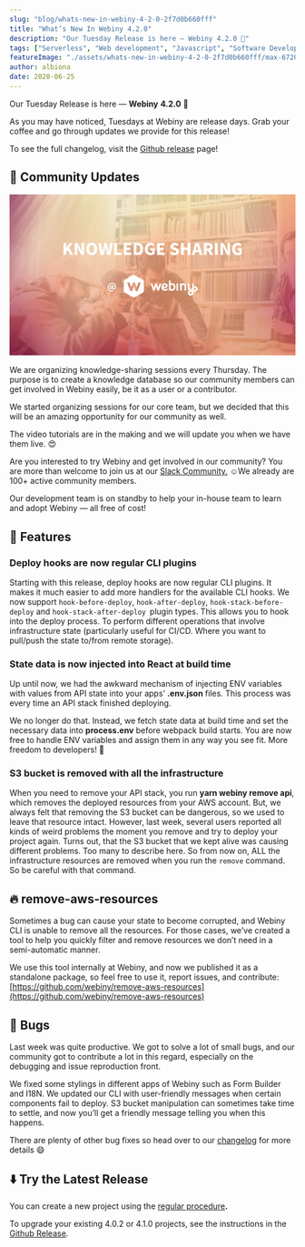 ```yaml
---
slug: "blog/whats-new-in-webiny-4-2-0-2f7d0b660fff"
title: "What’s New In Webiny 4.2.0"
description: "Our Tuesday Release is here — Webiny 4.2.0 🎉"
tags: ["Serverless", "Web development", "Javascript", "Software Development", "GraphQL"]
featureImage: "./assets/whats-new-in-webiny-4-2-0-2f7d0b660fff/max-6720-1BqfeXX3BN3n6i21-xtKhMg.png"
author: albiona
date: 2020-06-25
---
```



Our Tuesday Release is here — **Webiny** **4.2.0** 🎉

As you may have noticed, Tuesdays at Webiny are release days. Grab your coffee and go through updates we provide for this release!

To see the full changelog, visit the [Github release](https://github.com/webiny/webiny-js/releases/tag/v4.2.0) page!

## 🙌 Community Updates

![](./assets/whats-new-in-webiny-4-2-0-2f7d0b660fff/max-4480-14uIciBO0tcWUUykpHSQvkg.png)

We are organizing knowledge-sharing sessions every Thursday. The purpose is to create a knowledge database so our community members can get involved in Webiny easily, be it as a user or a contributor.

We started organizing sessions for our core team, but we decided that this will be an amazing opportunity for our community as well.

The video tutorials are in the making and we will update you when we have them live. 😍

Are you interested to try Webiny and get involved in our community? You are more than welcome to join us at our [Slack Community.](https://www.webiny.com/slack/) ☺️We already are 100+ active community members.

Our development team is on standby to help your in-house team to learn and adopt Webiny — all free of cost!

## 🚀 Features

### **Deploy hooks are now regular CLI plugins**

Starting with this release, deploy hooks are now regular CLI plugins. It makes it much easier to add more handlers for the available CLI hooks. 
We now support `hook-before-deploy`, `hook-after-deploy`, `hook-stack-before-deploy` and `hook-stack-after-deploy `plugin types. 
This allows you to hook into the deploy process. To perform different operations that involve infrastructure state (particularly useful for CI/CD. Where you want to pull/push the state to/from remote storage).

### **State data is now injected into React at build time**

Up until now, we had the awkward mechanism of injecting ENV variables with values from API state into your apps’ **.env.json** files. This process was every time an API stack finished deploying.

We no longer do that. Instead, we fetch state data at build time and set the necessary data into **process.env** before webpack build starts. 
You are now free to handle ENV variables and assign them in any way you see fit. More freedom to developers! 🚀

### **S3 bucket is removed with all the infrastructure**

When you need to remove your API stack, you run **yarn webiny remove api**, which removes the deployed resources from your AWS account. But, we always felt that removing the S3 bucket can be dangerous, so we used to leave that resource intact. However, last week, several users reported all kinds of weird problems the moment you remove and try to deploy your project again. Turns out, that the S3 bucket that we kept alive was causing different problems. Too many to describe here. So from now on, ALL the infrastructure resources are removed when you run the `remove` command. So be careful with that command.

## 🔥 remove-aws-resources

Sometimes a bug can cause your state to become corrupted, and Webiny CLI is unable to remove all the resources. For those cases, we’ve created a tool to help you quickly filter and remove resources we don’t need in a semi-automatic manner.

We use this tool internally at Webiny, and now we published it as a standalone package, so feel free to use it, report issues, and contribute: [https://github.com/webiny/remove-aws-resources](https://github.com/webiny/remove-aws-resources)

## 🐞 Bugs

Last week was quite productive. We got to solve a lot of small bugs, and our community got to contribute a lot in this regard, especially on the debugging and issue reproduction front.

We fixed some stylings in different apps of Webiny such as Form Builder and I18N. We updated our CLI with user-friendly messages when certain components fail to deploy. S3 bucket manipulation can sometimes take time to settle, and now you’ll get a friendly message telling you when this happens.

There are plenty of other bug fixes so head over to our [changelog](https://github.com/webiny/webiny-js/releases/tag/v4.2.0) for more details 😄

## ⬇️ Try the Latest Release

You can create a new project using the [regular procedure](https://docs.webiny.com/docs/get-started/quick-start)**.**

To upgrade your existing 4.0.2 or 4.1.0 projects, see the instructions in the [Github Release](https://github.com/webiny/webiny-js/releases/tag/v4.2.0).